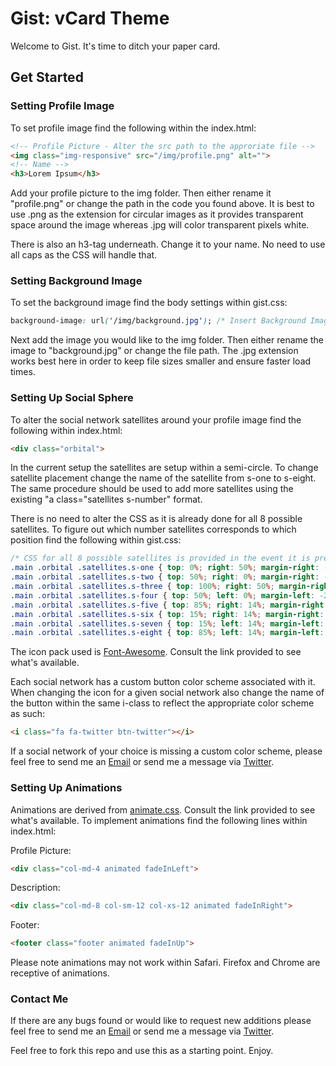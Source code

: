 # Gist: vCard Theme

Welcome to Gist. It's time to ditch your paper card.

## Get Started

### Setting Profile Image

To set profile image find the following within the <body>  index.html:

```html
<!-- Profile Picture - Alter the src path to the approriate file -->
<img class="img-responsive" src="/img/profile.png" alt="">
<!-- Name -->
<h3>Lorem Ipsum</h3>
```

Add your profile picture to the img folder. Then either rename it "profile.png" or change the path in the code you found above. It is best to use .png as the extension for circular images as it provides transparent space around the image whereas .jpg will color transparent pixels white.

There is also an h3-tag underneath. Change it to your name. No need to use all caps as the CSS will handle that. 

### Setting Background Image

To set the background image find the body settings within gist.css:

```css
background-image: url('/img/background.jpg'); /* Insert Background Image */
```

Next add the image you would like to the img folder. Then either rename the image to "background.jpg" or change the file path. The .jpg extension works best here in order to keep file sizes smaller and ensure faster load times.


### Setting Up Social Sphere

To alter the social network satellites around your profile image find the following within index.html:

```html
<div class="orbital">
```
In the current setup the satellites are setup within a semi-circle. To change satellite placement change the name of the satellite from s-one to s-eight. The same procedure should be used to add more satellites using the existing "a class="satellites s-number" format.

There is no need to alter the CSS as it is already done for all 8 possible satellites. To figure out which number satellites corresponds to which position find the following within gist.css:

```css
/* CSS for all 8 possible satellites is provided in the event it is preferred or if orientation of the user image is to be changed */
.main .orbital .satellites.s-one { top: 0%; right: 50%; margin-right: -25px } /* North */
.main .orbital .satellites.s-two { top: 50%; right: 0%; margin-right: -25px } /* East */
.main .orbital .satellites.s-three { top: 100%; right: 50%; margin-right: -25px } /* South */
.main .orbital .satellites.s-four { top: 50%; left: 0%; margin-left: -25px } /* West */
.main .orbital .satellites.s-five { top: 85%; right: 14%; margin-right: -25px } /* South East */
.main .orbital .satellites.s-six { top: 15%; right: 14%; margin-right: -25px } /* North East */
.main .orbital .satellites.s-seven { top: 15%; left: 14%; margin-left: -25px } /* North West */
.main .orbital .satellites.s-eight { top: 85%; left: 14%; margin-left: -25px } /* South West */
```

The icon pack used is [Font-Awesome](http://fortawesome.github.io/Font-Awesome/icons/). Consult the link provided to see what's available.

Each social network has a custom button color scheme associated with it. When changing the icon for a given social network also change the name of the button within the same i-class to reflect the appropriate color scheme as such:

```html
<i class="fa fa-twitter btn-twitter"></i>
``` 

If a social network of your choice is missing a custom color scheme, please feel free to send me an [Email](mailto:pranavrele@gmail.com) or send me a message via [Twitter](https://twitter.com/pranavrele).

### Setting Up Animations

Animations are derived from [animate.css](https://daneden.github.io/animate.css/). Consult the link provided to see what's available. To implement animations find the following lines within index.html:

Profile Picture:
```html
<div class="col-md-4 animated fadeInLeft">
```

Description:
```html
<div class="col-md-8 col-sm-12 col-xs-12 animated fadeInRight">
```

Footer:
```html
<footer class="footer animated fadeInUp">
```

Please note animations may not work within Safari. Firefox and Chrome are receptive of animations.

### Contact Me

If there are any bugs found or would like to request new additions please feel free to send me an [Email](mailto:pranavrele@gmail.com) or send me a message via [Twitter](https://twitter.com/pranavrele).

Feel free to fork this repo and use this as a starting point. Enjoy.  